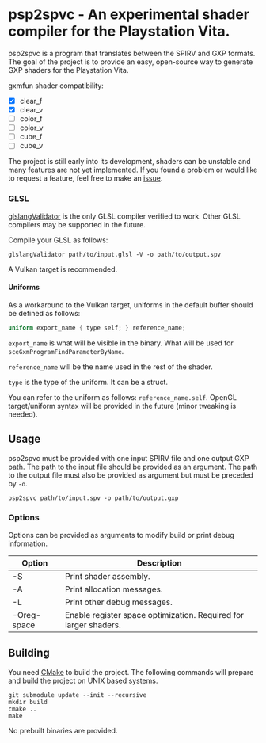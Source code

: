 # psp2spvc - An experimental shader compiler for the Playstation Vita.

psp2spvc is a program that translates between the SPIRV and GXP formats.
The goal of the project is to provide an easy, open-source way to generate GXP shaders for the Playstation Vita.

gxmfun shader compatibility:
 - [x] clear_f
 - [x] clear_v
 - [ ] color_f
 - [ ] color_v
 - [ ] cube_f
 - [ ] cube_v

The project is still early into its development, shaders can be unstable and many features are not yet implemented.
If you found a problem or would like to request a feature, feel free to make an [issue](https://github.com/1whatleytay/psp2spvc/issues).

### GLSL
[glslangValidator](https://github.com/KhronosGroup/glslang) is the only GLSL compiler verified to work.
Other GLSL compilers may be supported in the future.

Compile your GLSL as follows:
```shell script
glslangValidator path/to/input.glsl -V -o path/to/output.spv
```
A Vulkan target is recommended.

#### Uniforms
As a workaround to the Vulkan target, uniforms in the default buffer should be defined as follows:
```glsl
uniform export_name { type self; } reference_name;
```
`export_name` is what will be visible in the binary. What will be used for `sceGxmProgramFindParameterByName`.

`reference_name` will be the name used in the rest of the shader.

`type` is the type of the uniform. It can be a struct.

You can refer to the uniform as follows: `reference_name.self`.
OpenGL target/uniform syntax will be provided in the future (minor tweaking is needed).

## Usage
psp2spvc must be provided with one input SPIRV file and one output GXP path.
The path to the input file should be provided as an argument.
The path to the output file must also be provided as argument but must be preceded by `-o`.
```shell script
psp2spvc path/to/input.spv -o path/to/output.gxp
```

### Options
Options can be provided as arguments to modify build or print debug information.

Option | Description
--- | ---
-S | Print shader assembly.
-A | Print allocation messages.
-L | Print other debug messages.
-Oreg-space | Enable register space optimization. Required for larger shaders.

## Building
You need [CMake](https://cmake.org/) to build the project.
The following commands will prepare and build the project on UNIX based systems.
```shell script
git submodule update --init --recursive
mkdir build
cmake ..
make
```

No prebuilt binaries are provided.
